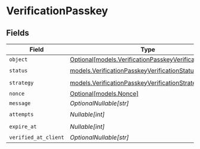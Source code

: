 # VerificationPasskey


## Fields

| Field                                                                                                        | Type                                                                                                         | Required                                                                                                     | Description                                                                                                  |
| ------------------------------------------------------------------------------------------------------------ | ------------------------------------------------------------------------------------------------------------ | ------------------------------------------------------------------------------------------------------------ | ------------------------------------------------------------------------------------------------------------ |
| `object`                                                                                                     | [Optional[models.VerificationPasskeyVerificationObject]](../models/verificationpasskeyverificationobject.md) | :heavy_minus_sign:                                                                                           | N/A                                                                                                          |
| `status`                                                                                                     | [models.VerificationPasskeyVerificationStatus](../models/verificationpasskeyverificationstatus.md)           | :heavy_check_mark:                                                                                           | N/A                                                                                                          |
| `strategy`                                                                                                   | [models.VerificationPasskeyVerificationStrategy](../models/verificationpasskeyverificationstrategy.md)       | :heavy_check_mark:                                                                                           | N/A                                                                                                          |
| `nonce`                                                                                                      | [Optional[models.Nonce]](../models/nonce.md)                                                                 | :heavy_minus_sign:                                                                                           | N/A                                                                                                          |
| `message`                                                                                                    | *OptionalNullable[str]*                                                                                      | :heavy_minus_sign:                                                                                           | N/A                                                                                                          |
| `attempts`                                                                                                   | *Nullable[int]*                                                                                              | :heavy_check_mark:                                                                                           | N/A                                                                                                          |
| `expire_at`                                                                                                  | *Nullable[int]*                                                                                              | :heavy_check_mark:                                                                                           | N/A                                                                                                          |
| `verified_at_client`                                                                                         | *OptionalNullable[str]*                                                                                      | :heavy_minus_sign:                                                                                           | N/A                                                                                                          |